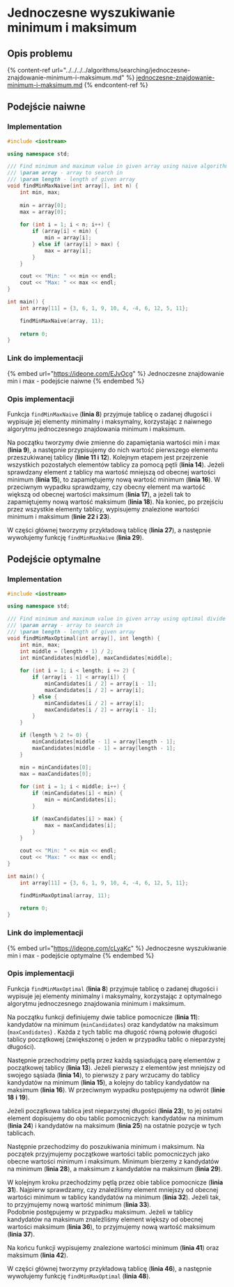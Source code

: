 # Jednoczesne wyszukiwanie minimum i maksimum

## Opis problemu

{% content-ref url="../../../../algorithms/searching/jednoczesne-znajdowanie-minimum-i-maksimum.md" %}
[jednoczesne-znajdowanie-minimum-i-maksimum.md](../../../../algorithms/searching/jednoczesne-znajdowanie-minimum-i-maksimum.md)
{% endcontent-ref %}

## Podejście naiwne

### Implementation

```cpp
#include <iostream>

using namespace std;

/// Find minimum and maximum value in given array using naive algorithm
/// \param array - array to search in
/// \param length - length of given array
void findMinMaxNaive(int array[], int n) {
    int min, max;
    
    min = array[0];
    max = array[0];
    
    for (int i = 1; i < n; i++) {
        if (array[i] < min) {
            min = array[i];
        } else if (array[i] > max) {
            max = array[i];
        }
    }

    cout << "Min: " << min << endl;
    cout << "Max: " << max << endl;
}

int main() {
    int array[11] = {3, 6, 1, 9, 10, 4, -4, 6, 12, 5, 11};

    findMinMaxNaive(array, 11);
    
    return 0;
}
```

### Link do implementacji

{% embed url="https://ideone.com/EJvOcg" %}
Jednoczesne znajdowanie min i max - podejście naiwne 
{% endembed %}

### Opis implementacji

Funkcja `findMinMaxNaive` (**linia 8**) przyjmuje tablicę o zadanej długości i wypisuje jej elementy minimalny i maksymalny, korzystając z naiwnego algorytmu jednoczesnego znajdowania minimum i maksimum.

Na początku tworzymy dwie zmienne do zapamiętania wartości min i max (**linia 9**), a następnie przypisujemy do nich wartość pierwszego elementu przeszukiwanej tablicy (**linie 11 i** **12**). Kolejnym etapem jest przejrzenie wszystkich pozostałych elementów tablicy za pomocą pętli (**linia 14**). Jeżeli sprawdzany element z tablicy ma wartość mniejszą od obecnej wartości minimum (**linia 15**), to zapamiętujemy nową wartość minimum (**linia 16**). W przeciwnym wypadku sprawdzamy, czy obecny element ma wartość większą od obecnej wartości maksimum (**linia 17**), a jeżeli tak to zapamiętujemy nową wartość maksimum (**linia 18**). Na koniec, po przejściu przez wszystkie elementy tablicy, wypisujemy znalezione wartości minimum i maksimum (**linie 22 i 23**).

W części głównej tworzymy przykładową tablicę (**linia 27**), a następnie wywołujemy funkcję `findMinMaxNaive` (**linia 29**).

## Podejście optymalne

### Implementation

```cpp
#include <iostream>

using namespace std;

/// Find minimum and maximum value in given array using optimal divide and conquer algorithm
/// \param array - array to search in
/// \param length - length of given array
void findMinMaxOptimal(int array[], int length) {
    int min, max;
    int middle = (length + 1) / 2;
    int minCandidates[middle], maxCandidates[middle];
    
    for (int i = 1; i < length; i += 2) {
        if (array[i - 1] < array[i]) {
            minCandidates[i / 2] = array[i - 1];
            maxCandidates[i / 2] = array[i];
        } else {
            minCandidates[i / 2] = array[i];
            maxCandidates[i / 2] = array[i - 1];
        }
    }

    if (length % 2 != 0) {
        minCandidates[middle - 1] = array[length - 1];
        maxCandidates[middle - 1] = array[length - 1];
    }

    min = minCandidates[0];
    max = maxCandidates[0];
    
    for (int i = 1; i < middle; i++) {
        if (minCandidates[i] < min) {
            min = minCandidates[i];
        }

        if (maxCandidates[i] > max) {
            max = maxCandidates[i];
        }
    }

    cout << "Min: " << min << endl;
    cout << "Max: " << max << endl;
}

int main() {
    int array[11] = {3, 6, 1, 9, 10, 4, -4, 6, 12, 5, 11};

    findMinMaxOptimal(array, 11);
    
    return 0;
}
```

### Link do implementacji

{% embed url="https://ideone.com/cLyaKc" %}
Jednoczesne wyszukiwanie min i max - podejście optymalne
{% endembed %}

### Opis implementacji

Funkcja `findMinMaxOptimal` (**linia 8**) przyjmuje tablicę o zadanej długości i wypisuje jej elementy minimalny i maksymalny, korzystając z optymalnego algorytmu jednoczesnego znajdowania minimum i maksimum.

Na początku funkcji definiujemy dwie tablice pomocnicze (**linia 11**): kandydatów na minimum (`minCandidates`) oraz kandydatów na maksimum (`maxCandidates`) . Każda z tych tablic ma długość równą połowie długości tablicy początkowej (zwiększonej o jeden w przypadku tablic o nieparzystej długości).

Następnie przechodzimy pętlą przez każdą sąsiadującą parę elementów z początkowej tablicy (**linia 13**). Jeżeli pierwszy z elementów jest mniejszy od swojego sąsiada (**linia 14**), to pierwszy z pary wrzucamy do tablicy kandydatów na minimum (**linia 15**), a kolejny do tablicy kandydatów na maksimum (**linia 16**). W przeciwnym wypadku postępujemy na odwrót (**linie 18** **i** **19**).

Jeżeli początkowa tablica jest nieparzystej długości (**linia 23**), to jej ostatni element dopisujemy do obu tablic pomocniczych: kandydatów na minimum (**linia 24**) i kandydatów na maksimum (**linia 25**) na ostatnie pozycje w tych tablicach.

Następnie przechodzimy do poszukiwania minimum i maksimum. Na początek przyjmujemy początkowe wartości tablic pomocniczych jako obecne wartości minimum i maksimum. Minimum bierzemy z kandydatów na minimum (**linia 28**), a maksimum z kandydatów na maksimum (**linia 29**).

W kolejnym kroku przechodzimy pętlą przez obie tablice pomocnicze (**linia 31**). Najpierw sprawdzamy, czy znaleźliśmy element mniejszy od obecnej wartości minimum w tablicy kandydatów na minimum (**linia 32**). Jeżeli tak, to przyjmujemy nową wartość minimum (**linia 33**).\
Podobnie postępujemy w przypadku maksimum. Jeżeli w tablicy kandydatów na maksimum znaleźliśmy element większy od obecnej wartości maksimum (**linia 36**), to przyjmujemy nową wartość maksimum (**linia 37**).

Na końcu funkcji wypisujemy znalezione wartości minimum (**linia 41**) oraz maksimum (**linia 42**).

W części głównej tworzymy przykładową tablicę (**linia 46**), a następnie wywołujemy funkcję `findMinMaxOptimal` (**linia 48**).
